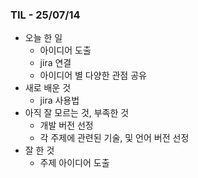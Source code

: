### TIL - 25/07/14

* 오늘 한 일
  * 아이디어 도출
  * jira 연결
  * 아이디어 별 다양한 관점 공유
* 새로 배운 것
  * jira 사용법
* 아직 잘 모르는 것, 부족한 것
  * 개발 버전 선정
  * 각 주제에 관련된 기술, 및 언어 버전 선정
* 잘 한 것
  * 주제 아이디어 도출